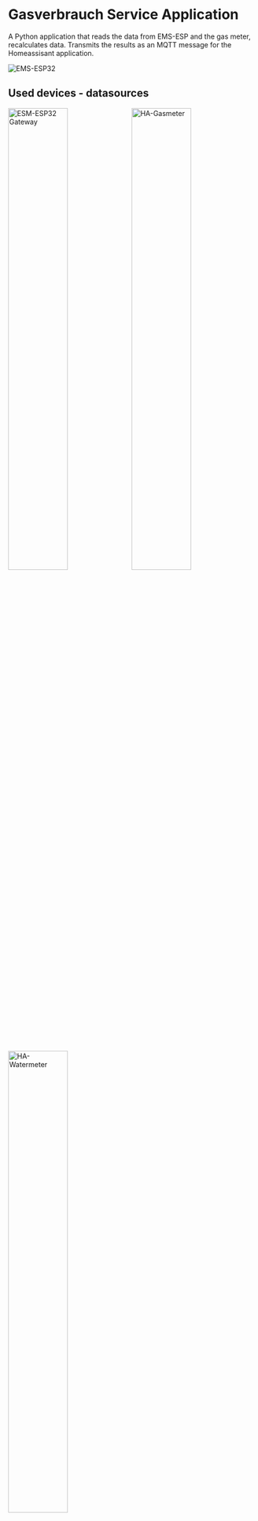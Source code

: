 # Gasverbrauch Service Application

A Python application that reads the data from EMS-ESP and the gas meter, recalculates data. Transmits the results as an MQTT message for the Homeassisant application.


![EMS-ESP32 ](docs/heizung.png)

## Used devices - datasources
[<img alt="ESM-ESP32 Gateway" width="49%" src="docs/github_ems-esp32.jpg" />](https://github.com/emsesp/EMS-ESP32)
[<img alt="HA-Gasmeter" width="49%" src="docs/github_ha-gasmeter.jpg" />](https://github.com/zibous/ha-gasmeter) [<img alt="HA-Watermeter" width="49%" src="docs/github_hawatermeter.jpg" />](https://github.com/zibous/ha-watermeter)



## Results `Gasverbrauch Service Application`
- MQTT Message
  - Boiler (gas consumption / costs per hour, day, month, year )
  - Heating (gas consumption / costs per hour, day, month, year )

- GOTIFY Message
  - Monthly summary
  - Error Message
- DATA Report to CSV File
  - gas counter display value
  - gas consumption

- DATA TO Influxdb version 1.8.4
  - Boiler (gas consumption / costs per hour, day, month, year )
  - Heating (gas consumption / costs per hour, day, month, year )


## Installation

1. Clone the project
2. Install python requirements
3. Edit the properties for the configuration
4. Edit the default values
5. Set the permissions for the python application
6. Firs start


```bash
root@devhost:  git clone https://github.com/zibous/gasverbrauch.git /opt/gasverbrauch
root@devhost:  cd /opt/gasverbrauch
root@devhost:  sudo pip3 install -r requirements.txt
root@devhost:  cp conf_default.py  config.py
root@devhost:  nano config.py
root@devhost:  nano data/GB172BKG_default.json
root@devhost:  chmod +x app.py
root@devhost:  python3 app.py  ## or ./app.py
```

## config settings
<style>
table th:first-of-type {
    width: 10%;
}
table th:nth-of-type(2) {
    width: 10%;
}
table th:nth-of-type(3) {
    width: 50%;
}
table th:nth-of-type(4) {
    width: 30%;
}
</style>

### Application settings
Strictly required: All variables must contain valid values:

| variable               | remarks                                 |
| ---------------------- | --------------------------------------- |
| APPS_DESCRIPTION       | Application short description           |
| APPS_NAME              | Application name                        |
| APPS_VERSION           | Application version                     |
| DATADIR                | Path to data folder                     |
| DATAFILE               | Data file gasmeter history              |
| REPORTFILE             | Optional report filename                |
| DATA_HOSTNAME          | Curren host name                        |
| DATA_PROVIDER          | Homeassistant provided by ...           |
| SMARTMETER_ID          | internal used smartmeter identification |
| SMARTMETER_IDENTIFIER  | Homeassistant device name               |
| SMARTMETER_MANUFATURER | Homeassistant device manufacturer       |
| SMARTMETER_MODEL       | Homeassistant model name                |
| SMARTMETER_NAME        | Name of the smartmeter                  |

### Date & Time settings
Strictly required: All variables must contain valid values:
|variable                              |remarks                        |
|--------------------------------------|-------------------------------|
|DATEFORMAT_CURRENT                    |2022-03-24 13:47:45.341981     |
|DATEFORMAT_DAY                        |2022-03-24                     |
|DATEFORMAT_HOUR                       |13                             |
|DATEFORMAT_MONTH                      |2022-03                        |
|DATEFORMAT_TIMESTAMP                  |2022-03-24T13:44:42            |
|DATEFORMAT_UTC                        |2022-03-24T13:47:45Z           |
|DATEFORMAT_YEAR                       |2022                           |
|DATE_DEFAULT                          |2022-03-24T13:47:44            |
|DATE_DEFAULT_MIN                      |1900-01-01T00:00:00            |
|DATE_LIST                             |List names for periodes        |
|DATE_NOW                              |2022-03-24 13:47:44.332083     |
|TIME_FORMAT                           |13:47:44                       |

### Data provider ESM-ESP Heater & ESP Gasmeter
Strictly required: All variables must contain valid values:
| variable                | remarks                                            |
| ----------------------- | -------------------------------------------------- |
| EMS_API_URL             | ESP32 GASMETER API URL                             |
| EMS_MODES               | List for heating status                            |
| ESP32_API_DATA          | EMS_ESP Rest caller URL                            |
| ESP32_GASMETER_API      | ESPHome API call (device and hostname, IP Address) |
| ESP32_GASMETER_FIELDS   | ESP32 Gas consumption field name                   |
| ESP32_GASMETER_PASSWORD | optional ESPHome API Call password                 |
| ESP32_GASMETER_PORT     | ESPHome ESP32 Device Port (default: 6053)          |

### Homeassistant auto discovery (optional)
To turn this off, set `set GASMETER_HA_DISCOVERY_TOPIC = None` otherwise all variables must contain valid values.
| variable                    | remarks                                                 |
| --------------------------- | ------------------------------------------------------- |
| GASMETER_HA_DISCOVERY_ID    | ESP-Gasmeter                                            |
| GASMETER_HA_DISCOVERY_ITEMS | Filename for the logging discovery items data           |
| GASMETER_HA_DISCOVERY_SAVE  | If True the data for the discovery items will be saved. |
| GASMETER_HA_DISCOVERY_TOPIC | Homeassistant discovery topic (homeassistant)           |
| GASMETER_HA_ITEM_PREFIX     | Prefix for Homeassisant sensor name                     |
| GASMETER_HA_SECTION         | Topic section name for mqtt:  /gasdata/sensorname       |

### Gotify Messages (optional)
To turn this off, set `set GOTIFY_SERVICE = None` otherwise all variables must contain valid values.
| variable        | remarks                         |
| --------------- | ------------------------------- |
| EMS_ERROR_TEXT  | GOTIFY Title for error messages |
| GOTIFY_PRIORITY | GOTIFY Message priority         |
| GOTIFY_SERVICE  | GOTIFY Service url              |
| GOTIFY_TITLE    | GOTIFY Title for info messages  |
| GOTIFY_TOKEN    | GOTIFY Token                    |

### Influxdb (optional)
To turn this off, set `set INFLUXDB_HOST = None` otherwise all variables must contain valid values.
| variable             | remarks                                                    |
| -------------------- | ---------------------------------------------------------- |
| INFLUXDB_HOST        | Host or IP Address  Influxdb version 1.8.4  (influx.local) |
| INFLUXDB_LOG_DIR     | Optional logging folder for the influxdb messages (posts)  |
| INFLUXDB_NAME        | Database name Influxdb version 1.8.4                       |
| GASMETER_MEASUREMENT | Influxdb version 1.8.4 Measurement name                    |
| INFLUXDB_PASSWORD    | Influxdb version 1.8.4 User Password                       |
| INFLUXDB_PORT        | Influxdb version 1.8.4 Port                                |
| INFLUXDB_USER        | Influxdb version 1.8.4 Username                            |

### Logging
If `LOG_DIR=None` no logfiles will be uses, only messages based on the LOG_LEVEL
will be send to the console or syslog.
|variable                              |remarks                        |
|--------------------------------------|-------------------------------|
|LOG_DIR                               |disabled LOG_DIR = None        |
|LOG_LEVEL                             |Loglevel settings              |

### Mqtt Brocker (optional)
To turn this off, set `set MQTTHOST = None` otherwise all variables must contain valid values.
| variable             | remarks                             |
| -------------------- | ----------------------------------- |
| MQTTAUTH             | Mqtt Brocker User and Password      |
| MQTTCLIENT           | Name for this device                |
| MQTTHOST             | Hostname or IP Address Mqtt Brocker |
| MQTTPORT             | Port Mqtt Brocker                   |
| MQTTTOPIC            | Default Topic for the Mqtt Brocker  |
| MQTT_BASETOPIC       | Base Topic Mqtt Brocker             |
| MQTT_CHECK_LWT_TOPIC | Last Will (LWT) check topic         |
| MQTT_LWT_TOPIC       | Last Will (LWT) check topic         |


### Cost calculation (optinal)
To turn this off, set `set COST_CALCULATION_ON = False` otherwise all variables must contain valid values.
|variable                              |remarks                        |
|--------------------------------------|-------------------------------|
|COST_CALCULATION_ON                   |Optional: False = not used     |
|COST_CALCULATION                      |Optional                       |


## Files and Folders
 - conf.py
   Application settings
 - app.py
   Application
 - lib
   Python3 lib directiory
 - data
   data folder, holds default, histroy and report data
 - log
   log folder

## Requirements
 - python 3.9 (min)
 - aioesphomeapi==10.8.2
 - influxdb==5.3.1
 - paho_mqtt==1.6.1
 - requests==2.25.1
 - unicode_slugify==0.1.5
 - uptime==3.0.1

## Continuous Daemon/Service
You most probably want to execute the program continuously in the background. This can be done either by using the internal daemon or cron.
Attention: Daemon mode must be enabled in the configuration file (default) - Systemd service - on systemd powered systems the recommended option

```bash
    root@devhost: sudo cp /opt/gasverbrauch/service.template \
                         /etc/systemd/system/gasverbrauch.service
    root@devhost: sudo systemctl daemon-reload
    root@devhost: sudo systemctl start gasverbrauch.service
    root@devhost: sudo systemctl status gasverbrauch.service
    root@devhost: sudo systemctl enable gasverbrauch.service
    ## or
    root@devhost: bash install_service.sh
```

## Fields
|name                                  |field                          |type         |
|--------------------------------------|-------------------------------|-------------|
|Heizkreis                             |heater_active                  |binary_sensor|
|Warmwasserboiler                      |boiler_active                  |binary_sensor|
|Boiler desinfizieren                  |boiler_disinfecting            |binary_sensor|
|Boiler desinfizieren Start            |boiler_disinfecting_start      |sensor       |
|Boiler desinfizieren Ende             |boiler_disinfecting_end        |sensor       |
|Boiler desinfizieren Zeit             |boiler_disinfecting_sec        |sensor       |
|Betriebsdauer                         |runnig_total_sec               |sensor       |
|Betriebsdauer Heizkreis               |runnig_heater_sec              |sensor       |
|Betriebsdauer Boiler                  |runnig_boiler_sec              |sensor       |
|Heizkreis Anteil                      |runnig_heater_ratio            |sensor       |
|Boiler Anteil                         |runnig_boiler_ratio            |sensor       |
|Gasverbrauch gesamt                   |gas_total                      |sensor       |
|Gasverbrauch Heizkreis gesamt         |gas_heater                     |sensor       |
|Gasverbrauch Boiler gesamt            |gas_boiler                     |sensor       |
|Gasverbrauch Boiler aktuell           |gasverbrauch_boiler            |sensor       |
|Gasverbrauch Heizkreis aktuell        |gasverbrauch_heater            |sensor       |
|Messzeit                              |elapsed_time                   |sensor       |
|Gas Boiler pro Stunde                 |gas_per_hour.boiler            |sensor       |
|Gas Heizkreis pro Stunde              |gas_per_hour.heater            |sensor       |
|Gas Boilerdesinfizierung pro Stunde   |gas_per_hour.disinfecting      |sensor       |
|Gas Boiler pro Tag                    |gas_per_day.boiler             |sensor       |
|Gas Heizkreis pro Tag                 |gas_per_day.heater             |sensor       |
|Gas Boilerdesinfizierung pro Tag      |gas_per_day.disinfecting       |sensor       |
|Gas Boiler pro Monat                  |gas_per_month.boiler           |sensor       |
|Gas Heizkreis pro Monat               |gas_per_month.heater           |sensor       |
|Gas Boilerdesinfizierung pro Monat    |gas_per_month.disinfecting     |sensor       |
|Gas Boiler pro Jahr                   |gas_per_year.boiler            |sensor       |
|Gas Heizkreis pro Jahr                |gas_per_year.heater            |sensor       |
|Gas Boilerdesinfizierung pro Jahr     |gas_per_year.disinfecting      |sensor       |
|Kosten Boiler pro Stunde              |cost_gas_per_hour.boiler       |sensor       |
|Kosten Heizung pro Stunde             |cost_gas_per_hour.heater       |sensor       |
|Kosten Boilerdesinfizierung pro Stunde|cost_gas_per_hour.disinfecting |sensor       |
|Kosten Boiler pro Tag                 |cost_gas_per_day.boiler        |sensor       |
|Kosten Heizung pro Tag                |cost_gas_per_day.heater        |sensor       |
|Kosten Boilerdesinfizierung pro Tag   |cost_gas_per_day.disinfecting  |sensor       |
|Kosten Boiler pro Monat               |cost_gas_per_month.boiler      |sensor       |
|Kosten Heizung pro Monat              |cost_gas_per_month.heater      |sensor       |
|Kosten Boilerdesinfizierung pro Monat |cost_gas_per_month.disinfecting|sensor       |
|Kosten Boiler pro Jahr                |cost_gas_per_year.boiler       |sensor       |
|Kosten Heizung pro Jahr               |cost_gas_per_year.heater       |sensor       |
|Kosten Boilerdesinfizierung pro Jahr  |cost_gas_per_year.disinfecting |sensor       |
|Gasverbrauch aktualisiert             |dattimestamp                   |sensor       |

<hr>

## Developer Helper - Create requirements.txt
```bash
  root@devhost: bash make_req.sh
```


## Credits
marc1de:   https://github.com/marc1de

EMS-ESP32: https://github.com/emsesp/EMS-ESP32/issues/399

EMS-ESP:   https://bbqkees-electronics.nl
